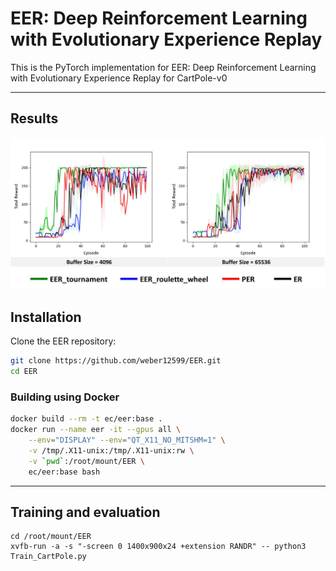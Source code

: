 # EER: Deep Reinforcement Learning with Evolutionary Experience Replay

This is the PyTorch implementation for EER: Deep Reinforcement Learning with Evolutionary Experience Replay for CartPole-v0

---

## Results
<img src="./figure/BufferSize.jpg" alt="drawing"/>

## Installation

Clone the EER repository:
```bash
git clone https://github.com/weber12599/EER.git
cd EER
```

### Building using Docker
```bash
docker build --rm -t ec/eer:base .
docker run --name eer -it --gpus all \
    --env="DISPLAY" --env="QT_X11_NO_MITSHM=1" \
    -v /tmp/.X11-unix:/tmp/.X11-unix:rw \
    -v `pwd`:/root/mount/EER \
    ec/eer:base bash
```

---

## Training and evaluation
```
cd /root/mount/EER
xvfb-run -a -s "-screen 0 1400x900x24 +extension RANDR" -- python3 Train_CartPole.py
```
